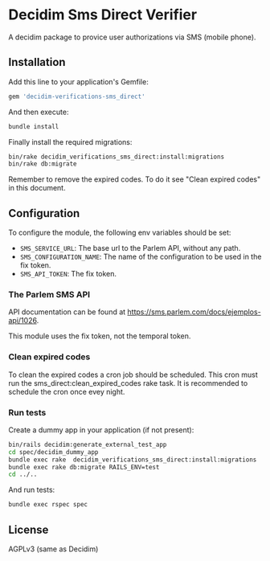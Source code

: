 # Decidim Sms Direct Verifier

A decidim package to provice user authorizations via SMS (mobile phone).


## Installation

Add this line to your application's Gemfile:

```ruby
gem 'decidim-verifications-sms_direct'
```

And then execute:

```bash
bundle install
```

Finally install the required migrations:

```bash
bin/rake decidim_verifications_sms_direct:install:migrations
bin/rake db:migrate
```

Remember to remove the expired codes. To do it see "Clean expired codes" in this document.

## Configuration

To configure the module, the following env variables should be set:

- `SMS_SERVICE_URL`: The base url to the Parlem API, without any path.
- `SMS_CONFIGURATION_NAME`: The name of the configuration to be used in the fix token.
- `SMS_API_TOKEN`: The fix token.

### The Parlem SMS API

API documentation can be found at https://sms.parlem.com/docs/ejemplos-api/1026.

This module uses the fix token, not the temporal token.

### Clean expired codes

To clean the expired codes a cron job should be scheduled. This cron must run the sms_direct:clean_expired_codes rake task. It is recommended to schedule the cron once evey night.

### Run tests

Create a dummy app in your application (if not present):

```bash
bin/rails decidim:generate_external_test_app
cd spec/decidim_dummy_app
bundle exec rake  decidim_verifications_sms_direct:install:migrations
bundle exec rake db:migrate RAILS_ENV=test
cd ../..
```

And run tests:

```bash
bundle exec rspec spec
```

## License

AGPLv3 (same as Decidim)
